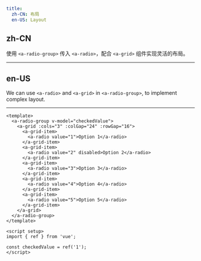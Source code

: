 ```yaml
title:
  zh-CN: 布局
  en-US: Layout
```

## zh-CN

使用 `<a-radio-group>` 传入 `<a-radio>`，配合 `<a-grid>` 组件实现灵活的布局。

---

## en-US

We can use `<a-radio>` and `<a-grid>` in `<a-radio-group>`, to implement complex layout.

---

```vue
<template>
  <a-radio-group v-model="checkedValue">
    <a-grid :cols="3" :colGap="24" :rowGap="16">
      <a-grid-item>
        <a-radio value="1">Option 1</a-radio>
      </a-grid-item>
      <a-grid-item>
        <a-radio value="2" disabled>Option 2</a-radio>
      </a-grid-item>
      <a-grid-item>
        <a-radio value="3">Option 3</a-radio>
      </a-grid-item>
      <a-grid-item>
        <a-radio value="4">Option 4</a-radio>
      </a-grid-item>
      <a-grid-item>
        <a-radio value="5">Option 5</a-radio>
      </a-grid-item>
    </a-grid>
  </a-radio-group>
</template>

<script setup>
import { ref } from 'vue';

const checkedValue = ref('1');
</script>
```
